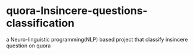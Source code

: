 # quora-Insincere-questions-classification
 a Neuro-linguistic programming(NLP) based project that classify insincere question on quora
